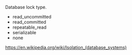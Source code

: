 Database lock type.

- read_uncommitted
- read_committed
- repeatable_read
- serializable
- none

<https://en.wikipedia.org/wiki/Isolation_(database_systems)>